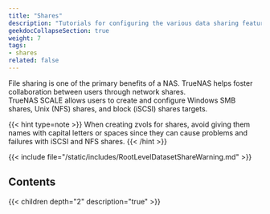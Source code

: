```yaml
---
title: "Shares"
description: "Tutorials for configuring the various data sharing features in TrueNAS SCALE."
geekdocCollapseSection: true
weight: 7
tags:
- shares
related: false
---
```


File sharing is one of the primary benefits of a NAS. TrueNAS helps foster collaboration between users through network shares.  
TrueNAS SCALE allows users to create and configure Windows SMB shares, Unix (NFS) shares, and block (iSCSI) shares targets.

{{< hint type=note >}}
When creating zvols for shares, avoid giving them names with capital letters or spaces since they can cause problems and failures with iSCSI and NFS shares.
{{< /hint >}}

{{< include file="/static/includes/RootLevelDatasetShareWarning.md" >}}

## Contents

{{< children depth="2" description="true" >}}
